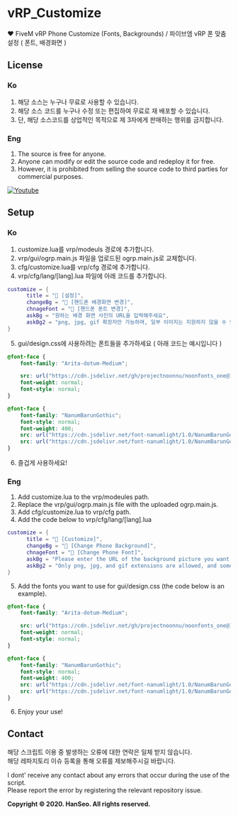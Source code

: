 # vRP_Customize
❤ FiveM vRP Phone Customize (Fonts, Backgrounds) / 파이브엠 vRP 폰 맞춤설정 ( 폰트, 배경화면 )

## License
### Ko
1. 해당 소스는 누구나 무료로 사용할 수 있습니다.
2. 해당 소스 코드를 누구나 수정 또는 편집하여 무료로 재 배포할 수 있습니다.
3. 단, 해당 소스코드를 상업적인 목적으로 제 3자에게 판매하는 행위를 금지합니다.

### Eng
1. The source is free for anyone.
2. Anyone can modify or edit the source code and redeploy it for free.
3. However, it is prohibited from selling the source code to third parties for commercial purposes.

[![Youtube](http://img.youtube.com/vi/jYULvb8F2Wo/0.jpg)](https://youtu.be/jYULvb8F2Wo?t=0s) 

## Setup
### Ko

1. customize.lua를 vrp/modeuls 경로에 추가합니다.
2. vrp/gui/ogrp.main.js 파일을 업로드된 ogrp.main.js로 교체합니다.
3. cfg/customize.lua를 vrp/cfg 경로에 추가합니다.
4. vrp/cfg/lang/[lang].lua 파일에 아래 코드를 추가합니다.
```lua
customize = {
      title = "🔗 [설정]",
      changeBg = "📱 [핸드폰 배경화면 변경]",
      chnageFont = "📱 [핸드폰 폰트 변경]",
      askBg = "원하는 배경 화면 사진의 URL을 입력해주세요",
      askBg2 = "png, jpg, gif 확장자만 가능하며, 일부 이미지는 지원하지 않을 수 있습니다. 배경을 원래대로 돌리고 싶다면 RESET을 입력해주세요"
}
```

5. gui/design.css에 사용하려는 폰트들을 추가하세요 ( 아래 코드는 예시입니다 )
```css
@font-face {
	font-family: "Arita-dotum-Medium";

	src: url("https://cdn.jsdelivr.net/gh/projectnoonnu/noonfonts_one@1.0/Arita-dotum-Medium.woff") format("woff");
	font-weight: normal;
	font-style: normal;
}

@font-face {
	font-family: "NanumBarunGothic";
	font-style: normal;
	font-weight: 400;
	src: url("https://cdn.jsdelivr.net/font-nanumlight/1.0/NanumBarunGothicWeb.eot");
	src: url("https://cdn.jsdelivr.net/font-nanumlight/1.0/NanumBarunGothicWeb.eot?#iefix") format("embedded-opentype"), url("https://cdn.jsdelivr.net/font-nanumlight/1.0/NanumBarunGothicWeb.woff") format("woff"), url("https://cdn.jsdelivr.net/font-nanumlight/1.0/NanumBarunGothicWeb.ttf") format("truetype");
}
```
6. 즐겁게 사용하세요!

### Eng

1. Add customize.lua to the vrp/modeules path.
2. Replace the vrp/gui/ogrp.main.js file with the uploaded ogrp.main.js.
3. Add cfg/customize.lua to vrp/cfg path.
4. Add the code below to vrp/cfg/lang/[lang].lua
```lua
customize = {
      title = "🔗 [Customize]",
      changeBg = "📱 [Change Phone Background]",
      chnageFont = "📱 [Change Phone Font]",
      askBg = "Please enter the URL of the background picture you want.",
      askBg2 = "Only png, jpg, and gif extensions are allowed, and some images may not be supported. Enter RESET if you want to change the background."
}
```

5. Add the fonts you want to use for gui/design.css (the code below is an example).
```css
@font-face {
	font-family: "Arita-dotum-Medium";

	src: url("https://cdn.jsdelivr.net/gh/projectnoonnu/noonfonts_one@1.0/Arita-dotum-Medium.woff") format("woff");
	font-weight: normal;
	font-style: normal;
}

@font-face {
	font-family: "NanumBarunGothic";
	font-style: normal;
	font-weight: 400;
	src: url("https://cdn.jsdelivr.net/font-nanumlight/1.0/NanumBarunGothicWeb.eot");
	src: url("https://cdn.jsdelivr.net/font-nanumlight/1.0/NanumBarunGothicWeb.eot?#iefix") format("embedded-opentype"), url("https://cdn.jsdelivr.net/font-nanumlight/1.0/NanumBarunGothicWeb.woff") format("woff"), url("https://cdn.jsdelivr.net/font-nanumlight/1.0/NanumBarunGothicWeb.ttf") format("truetype");
}
```
6. Enjoy your use!

## Contact

해당 스크립트 이용 중 발생하는 오류에 대한 연락은 일체 받지 않습니다.</br>
해당 레파지토리 이슈 등록을 통해 오류를 제보해주시길 바랍니다.

I dont' receive any contact about any errors that occur during the use of the script.</br>
Please report the error by registering the relevant repository issue.

<strong>Copyright © 2020. HanSeo. All rights reserved.</strong>
